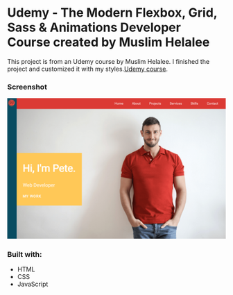 # Udemy - The Modern Flexbox, Grid, Sass & Animations Developer Course created by Muslim Helalee

This project is from an Udemy course by Muslim Helalee. I finished the project and customized it with my styles.[Udemy course](https://www.udemy.com/course/the-modern-flexbox-grid-sass-animations-developer-course/).

### Screenshot

![](portfolio-screenshot.png)

### Built with:

- HTML
- CSS
- JavaScript
